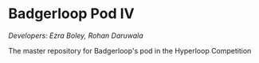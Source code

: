 # Badgerloop Pod IV
*Developers: Ezra Boley, Rohan Daruwala*

The master repository for Badgerloop's pod in the Hyperloop Competition


